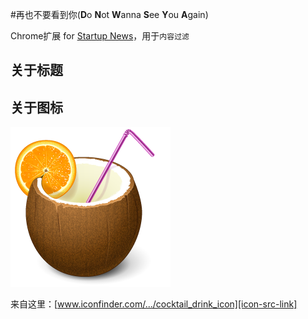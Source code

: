 #再也不要看到你(**D**o **N**ot **W**anna **S**ee **Y**ou **A**gain)

Chrome扩展 for [Startup News][s-n-link]，用于`内容过滤`

## 关于标题

## 关于图标
![](https://raw.githubusercontent.com/HelloLyfing/DNWSYA/master/src/image/cocktail-256x256.png)  

来自这里：[www.iconfinder.com/.../cocktail_drink_icon][icon-src-link]


[icon-src-link]:https://www.iconfinder.com/icons/66421/cocktail_coconut_drink_icon#size=256
[s-n-link]:http://news.dbanotes.net/
